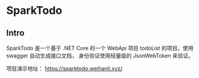 # SparkTodo

## Intro
SparkTodo 是一个基于 .NET Core 的一个 WebApi 项目 todoList 的项目，使用 swagger 自动生成接口文档，
身份验证使用轻量级的 JsonWebToken 来验证。

项目演示地址： <https://sparktodo.weihanli.xyz/>